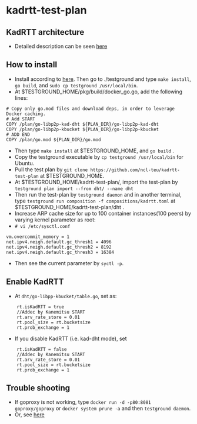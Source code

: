 # kadrtt-test-plan
## KadRTT architecture
- Detailed description can be seen [here](https://hackmd.io/b-gKq_JmQLOSu1-v7IBRlw)
## How to install
- Install according to [here](https://docs.testground.ai/getting-started). Then go to ./testground and type `make install`, `go build`, and `sudo cp testground /usr/local/bin`.
- At $TESTGROUND_HOME/pkg/build/docker_go.go, add the following lines: 
~~~
# Copy only go.mod files and download deps, in order to leverage Docker caching.
# Add START
COPY /plan/go-libp2p-kad-dht ${PLAN_DIR}/go-libp2p-kad-dht
COPY /plan/go-libp2p-kbucket ${PLAN_DIR}/go-libp2p-kbucket
# ADD END
COPY /plan/go.mod ${PLAN_DIR}/go.mod
~~~
- Then type `make install` at $TESTGROUND_HOME, and `go build` .
- Copy the testground executable by `cp testground /usr/local/bin` for Ubuntu. 
- Pull the test plan by `git clone https://github.com/ncl-teu/kadrtt-test-plan` at $TESTGROUND_HOME. 
- At $TESTGROUND_HOME/kadrtt-test-plan/, import the test-plan by `testground plan import --from dht/ --name dht`
- Then run the test-plan by `testground daemon` and in another terminal, type `testground run composition -f compositions/kadrtt.toml` at $TESTGROUND_HOME/kadrtt-test-plan/dht . 
- Increase ARP cache size for up to 100 container instances(100 peers) by varying kernel parameter as root:
- `# vi /etc/sysctl.conf` 
~~~
vm.overcommit_memory = 1
net.ipv4.neigh.default.gc_thresh1 = 4096
net.ipv4.neigh.default.gc_thresh2 = 8192
net.ipv4.neigh.default.gc_thresh3 = 16384
~~~
- Then see the current parameter by `syctl -p`. 
## Enable KadRTT
- At `dht/go-libpp-kbucket/table.go`, set as: 
~~~
	rt.isKadRTT = true
	//Addec by Kanemitsu START
	rt.arv_rate_store = 0.01
	rt.pool_size = rt.bucketsize
	rt.prob_exchange = 1
~~~
- If you disable KadRTT (i.e. kad-dht mode), set 
~~~
	rt.isKadRTT = false
	//Addec by Kanemitsu START
	rt.arv_rate_store = 0.01
	rt.pool_size = rt.bucketsize
	rt.prob_exchange = 1
~~~
## Trouble shooting
- If goproxy is not working, type `docker run -d -p80:8081 goproxy/goproxy` or `docker system prune -a` and then `testground daemon`. 
- Or, see [here](https://docs.testground.ai/v/master/runner-library/local-docker/troubleshooting#troubleshooting)
